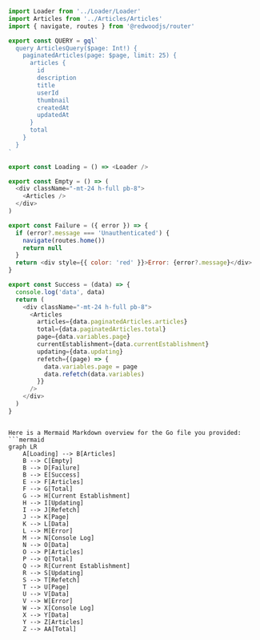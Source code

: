 ```js

import Loader from '../Loader/Loader'
import Articles from '../Articles/Articles'
import { navigate, routes } from '@redwoodjs/router'

export const QUERY = gql`
  query ArticlesQuery($page: Int!) {
    paginatedArticles(page: $page, limit: 25) {
      articles {
        id
        description
        title
        userId
        thumbnail
        createdAt
        updatedAt
      }
      total
    }
  }
`

export const Loading = () => <Loader />

export const Empty = () => (
  <div className="-mt-24 h-full pb-8">
    <Articles />
  </div>
)

export const Failure = ({ error }) => {
  if (error?.message === 'Unauthenticated') {
    navigate(routes.home())
    return null
  }
  return <div style={{ color: 'red' }}>Error: {error?.message}</div>
}

export const Success = (data) => {
  console.log('data', data)
  return (
    <div className="-mt-24 h-full pb-8">
      <Articles
        articles={data.paginatedArticles.articles}
        total={data.paginatedArticles.total}
        page={data.variables.page}
        currentEstablishment={data.currentEstablishment}
        updating={data.updating}
        refetch={(page) => {
          data.variables.page = page
          data.refetch(data.variables)
        }}
      />
    </div>
  )
}


```

```mermaid

Here is a Mermaid Markdown overview for the Go file you provided:
```mermaid
graph LR
    A[Loading] --> B[Articles]
    B --> C[Empty]
    B --> D[Failure]
    B --> E[Success]
    E --> F[Articles]
    F --> G[Total]
    G --> H[Current Establishment]
    H --> I[Updating]
    I --> J[Refetch]
    J --> K[Page]
    K --> L[Data]
    L --> M[Error]
    M --> N[Console Log]
    N --> O[Data]
    O --> P[Articles]
    P --> Q[Total]
    Q --> R[Current Establishment]
    R --> S[Updating]
    S --> T[Refetch]
    T --> U[Page]
    U --> V[Data]
    V --> W[Error]
    W --> X[Console Log]
    X --> Y[Data]
    Y --> Z[Articles]
    Z --> AA[Total]

```
